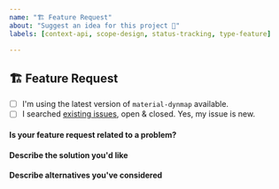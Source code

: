 ```yaml
---
name: "🏗 Feature Request"
about: "Suggest an idea for this project 📌"
labels: [context-api, scope-design, status-tracking, type-feature]

---
```


## 🏗 Feature Request

- [ ] I'm using the latest version of `material-dynmap` available.
- [ ] I searched [existing issues][material-dynmap-issues], open & closed. Yes, my issue is new.

#### Is your feature request related to a problem?
<!-- A clear & concise description of what the problem is. (e.g. The styling for semantic...). -->

#### Describe the solution you'd like
<!-- A clear & concise description of what you want to happen. Add any considered drawbacks. -->

#### Describe alternatives you've considered
<!-- A clear & concise description of any alternative solutions or features you've considered. -->

<!-- Checklist -->
[material-dynmap-issues]: https://github.com/SNDST00M/material-dynmap/issues?q=is%3Aissue+is%3Aopen+sort%3Aupdated-desc
